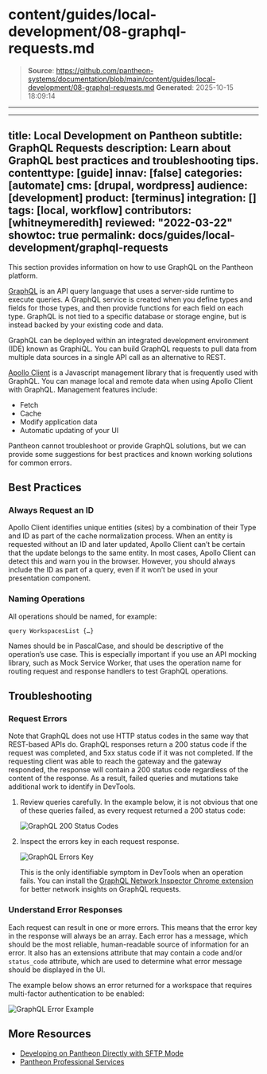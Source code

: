 # content/guides/local-development/08-graphql-requests.md

> **Source**: https://github.com/pantheon-systems/documentation/blob/main/content/guides/local-development/08-graphql-requests.md
> **Generated**: 2025-10-15 18:09:14

---

---
title: Local Development on Pantheon
subtitle: GraphQL Requests
description: Learn about GraphQL best practices and troubleshooting tips.
contenttype: [guide]
innav: [false]
categories: [automate]
cms: [drupal, wordpress]
audience: [development]
product: [terminus]
integration: []
tags: [local, workflow]
contributors: [whitneymeredith]
reviewed: "2022-03-22"
showtoc: true
permalink: docs/guides/local-development/graphql-requests
---

This section provides information on how to use GraphQL on the Pantheon platform.

[GraphQL](https://graphql.org/) is an API query language that uses a server-side runtime to execute queries. A GraphQL service is created when you define types and fields for those types, and then provide functions for each field on each type. GraphQL is not tied to a specific database or storage engine, but is instead backed by your existing code and data.

GraphQL can be deployed within an integrated development environment (IDE) known as GraphiQL. You can build GraphQL requests to pull data from multiple data sources in a single API call as an alternative to REST.

[Apollo Client](https://www.apollographql.com/docs/react/) is a Javascript management library that is frequently used with GraphQL. You can manage local and remote data when using Apollo Client with GraphQL. Management features include:

- Fetch
- Cache
- Modify application data
- Automatic updating of your UI

Pantheon cannot troubleshoot or provide GraphQL solutions, but we can provide some suggestions for best practices and known working solutions for common errors. 

## Best Practices

### Always Request an ID

Apollo Client identifies unique entities (sites) by a combination of their Type and ID as part of the cache normalization process. When an entity is requested without an ID and later updated, Apollo Client can’t be certain that the update belongs to the same entity. In most cases, Apollo Client can detect this and warn you in the browser. However, you should always include the ID as part of a query, even if it won’t be used in your presentation component.

### Naming Operations

All operations should be named, for example:

`query WorkspacesList {…}` 

Names should be in PascalCase, and should be descriptive of the operation’s use case. This is especially important if you use an API mocking library, such as Mock Service Worker, that uses the operation name for routing request and response handlers to test GraphQL operations.

## Troubleshooting

### Request Errors

Note that GraphQL does not use HTTP status codes in the same way that REST-based APIs do. GraphQL responses return a 200 status code if the request was completed, and 5xx status code if it was not completed. If the requesting client was able to reach the gateway and the gateway responded, the response will contain a 200 status code regardless of the content of the response. As a result, failed queries and mutations take additional work to identify in DevTools.

1. Review queries carefully. In the example below, it is not obvious that one of these queries failed, as every request returned a 200 status code:

    ![GraphQL 200 Status Codes](../../../images/graphql-200-status.png)

1. Inspect the errors key in each request response.

    ![GraphQL Errors Key](../../../images/graphql-errors-key.png)

    This is the only identifiable symptom in DevTools when an operation fails. You can install the [GraphQL Network Inspector Chrome extension](https://chrome.google.com/webstore/detail/graphql-network-inspector/ndlbedplllcgconngcnfmkadhokfaaln?hl=en-GB) for better network insights on GraphQL requests.

### Understand Error Responses

Each request can result in one or more errors. This means that the error key in the response will always be an array. Each error has a message, which should be the most reliable, human-readable source of information for an error. It also has an extensions attribute that may contain a code and/or `status_code` attribute, which are used to determine what error message should be displayed in the UI.

The example below shows an error returned for a workspace that requires multi-factor authentication to be enabled:

![GraphQL Error Example](../../../images/graphql-error-example.png)

## More Resources

- [Developing on Pantheon Directly with SFTP Mode](/sftp)
- [Pantheon Professional Services](/guides/professional-services)